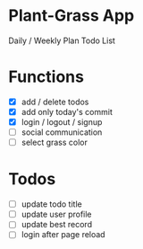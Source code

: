 # Plant-Grass App

Daily / Weekly Plan Todo List

# Functions

- [x] add / delete todos
- [x] add only today's commit
- [x] login / logout / signup
- [ ] social communication
- [ ] select grass color

# Todos

- [ ] update todo title
- [ ] update user profile
- [ ] update best record
- [ ] login after page reload
